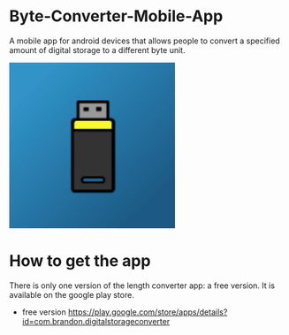 # Byte-Converter-Mobile-App
A mobile app for android devices that allows people to convert a specified amount of digital storage to a different byte unit. 

<p><img src="digitalStorageIcon.png" width="300" height="300"></p>

# How to get the app
There is only one version of the length converter app: a free version. It is available on the google play store.
  - free version https://play.google.com/store/apps/details?id=com.brandon.digitalstorageconverter
